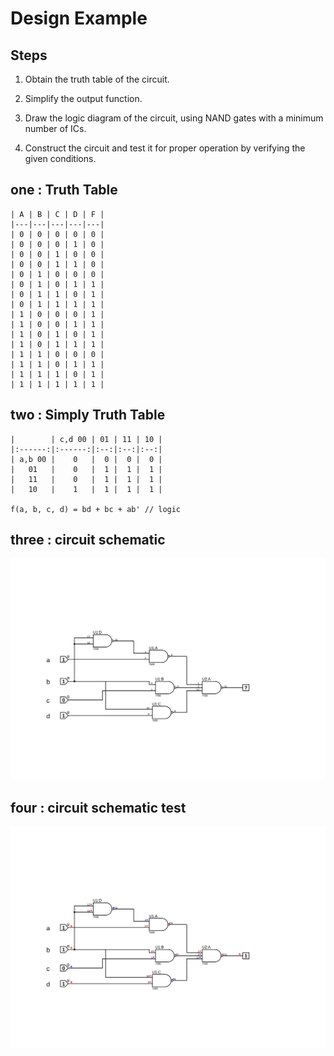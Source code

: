 
# Design Example

## Steps

1. Obtain the truth table of the circuit.

2. Simplify the output function.

3. Draw the logic diagram of the circuit, using NAND gates with a minimum number of ICs.

4. Construct the circuit and test it for proper operation by verifying the given conditions.

##  one : Truth Table
    | A | B | C | D | F |
    |---|---|---|---|---|
    | 0 | 0 | 0 | 0 | 0 |
    | 0 | 0 | 0 | 1 | 0 |
    | 0 | 0 | 1 | 0 | 0 |
    | 0 | 0 | 1 | 1 | 0 |
    | 0 | 1 | 0 | 0 | 0 |
    | 0 | 1 | 0 | 1 | 1 |
    | 0 | 1 | 1 | 0 | 1 |
    | 0 | 1 | 1 | 1 | 1 |
    | 1 | 0 | 0 | 0 | 1 |
    | 1 | 0 | 0 | 1 | 1 |
    | 1 | 0 | 1 | 0 | 1 |
    | 1 | 0 | 1 | 1 | 1 |
    | 1 | 1 | 0 | 0 | 0 |
    | 1 | 1 | 0 | 1 | 1 |
    | 1 | 1 | 1 | 0 | 1 |
    | 1 | 1 | 1 | 1 | 1 |

##  two : Simply Truth Table
    |        | c,d 00 | 01 | 11 | 10 |
    |:------:|:------:|:--:|:--:|:--:|
    | a,b 00 |    0   |  0 |  0 |  0 |
    |   01   |    0   |  1 |  1 |  1 |
    |   11   |    0   |  1 |  1 |  1 |
    |   10   |    1   |  1 |  1 |  1 |

	f(a, b, c, d) = bd + bc + ab' // logic
    
##  three : circuit schematic
![circuit schematic](output/design_example.SVG)

##  four : circuit schematic test
![circuit schematic](output/design_example_test.SVG)

